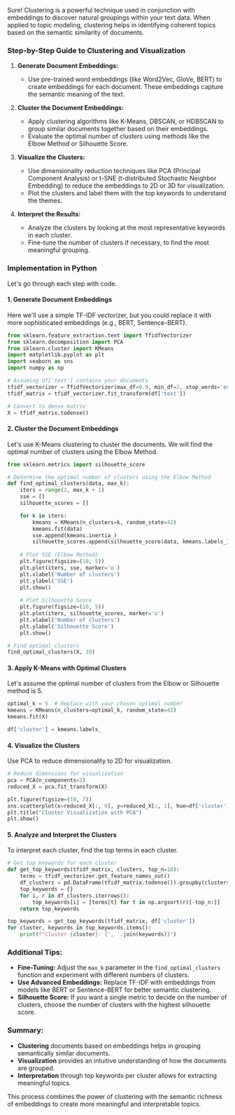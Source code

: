 
Sure! Clustering is a powerful technique used in conjunction with embeddings to discover natural groupings within your text data. When applied to topic modeling, clustering helps in identifying coherent topics based on the semantic similarity of documents.

### Step-by-Step Guide to Clustering and Visualization

1. **Generate Document Embeddings:**
   - Use pre-trained word embeddings (like Word2Vec, GloVe, BERT) to create embeddings for each document. These embeddings capture the semantic meaning of the text.

2. **Cluster the Document Embeddings:**
   - Apply clustering algorithms like K-Means, DBSCAN, or HDBSCAN to group similar documents together based on their embeddings.
   - Evaluate the optimal number of clusters using methods like the Elbow Method or Silhouette Score.

3. **Visualize the Clusters:**
   - Use dimensionality reduction techniques like PCA (Principal Component Analysis) or t-SNE (t-distributed Stochastic Neighbor Embedding) to reduce the embeddings to 2D or 3D for visualization.
   - Plot the clusters and label them with the top keywords to understand the themes.

4. **Interpret the Results:**
   - Analyze the clusters by looking at the most representative keywords in each cluster.
   - Fine-tune the number of clusters if necessary, to find the most meaningful grouping.

### Implementation in Python

Let's go through each step with code.

#### 1. Generate Document Embeddings

Here we'll use a simple TF-IDF vectorizer, but you could replace it with more sophisticated embeddings (e.g., BERT, Sentence-BERT).

```python
from sklearn.feature_extraction.text import TfidfVectorizer
from sklearn.decomposition import PCA
from sklearn.cluster import KMeans
import matplotlib.pyplot as plt
import seaborn as sns
import numpy as np

# Assuming df['text'] contains your documents
tfidf_vectorizer = TfidfVectorizer(max_df=0.9, min_df=2, stop_words='english')
tfidf_matrix = tfidf_vectorizer.fit_transform(df['text'])

# Convert to dense matrix
X = tfidf_matrix.todense()
```

#### 2. Cluster the Document Embeddings

Let's use K-Means clustering to cluster the documents. We will find the optimal number of clusters using the Elbow Method.

```python
from sklearn.metrics import silhouette_score

# Determine the optimal number of clusters using the Elbow Method
def find_optimal_clusters(data, max_k):
    iters = range(2, max_k + 1)
    sse = []
    silhouette_scores = []

    for k in iters:
        kmeans = KMeans(n_clusters=k, random_state=42)
        kmeans.fit(data)
        sse.append(kmeans.inertia_)
        silhouette_scores.append(silhouette_score(data, kmeans.labels_))
    
    # Plot SSE (Elbow Method)
    plt.figure(figsize=(10, 5))
    plt.plot(iters, sse, marker='o')
    plt.xlabel('Number of clusters')
    plt.ylabel('SSE')
    plt.show()
    
    # Plot Silhouette Score
    plt.figure(figsize=(10, 5))
    plt.plot(iters, silhouette_scores, marker='o')
    plt.xlabel('Number of clusters')
    plt.ylabel('Silhouette Score')
    plt.show()

# Find optimal clusters
find_optimal_clusters(X, 10)
```

#### 3. Apply K-Means with Optimal Clusters

Let's assume the optimal number of clusters from the Elbow or Silhouette method is 5.

```python
optimal_k = 5  # Replace with your chosen optimal number
kmeans = KMeans(n_clusters=optimal_k, random_state=42)
kmeans.fit(X)

df['cluster'] = kmeans.labels_
```

#### 4. Visualize the Clusters

Use PCA to reduce dimensionality to 2D for visualization.

```python
# Reduce dimensions for visualization
pca = PCA(n_components=2)
reduced_X = pca.fit_transform(X)

plt.figure(figsize=(10, 7))
sns.scatterplot(x=reduced_X[:, 0], y=reduced_X[:, 1], hue=df['cluster'], palette="Set1")
plt.title("Cluster Visualization with PCA")
plt.show()
```

#### 5. Analyze and Interpret the Clusters

To interpret each cluster, find the top terms in each cluster.

```python
# Get top keywords for each cluster
def get_top_keywords(tfidf_matrix, clusters, top_n=10):
    terms = tfidf_vectorizer.get_feature_names_out()
    df_clusters = pd.DataFrame(tfidf_matrix.todense()).groupby(clusters).mean()
    top_keywords = {}
    for i, r in df_clusters.iterrows():
        top_keywords[i] = [terms[t] for t in np.argsort(r)[-top_n:]]
    return top_keywords

top_keywords = get_top_keywords(tfidf_matrix, df['cluster'])
for cluster, keywords in top_keywords.items():
    print(f"Cluster {cluster}: {', '.join(keywords)}")
```

### Additional Tips:

- **Fine-Tuning:** Adjust the `max_k` parameter in the `find_optimal_clusters` function and experiment with different numbers of clusters.
- **Use Advanced Embeddings:** Replace TF-IDF with embeddings from models like BERT or Sentence-BERT for better semantic clustering.
- **Silhouette Score:** If you want a single metric to decide on the number of clusters, choose the number of clusters with the highest silhouette score.

### Summary:

- **Clustering** documents based on embeddings helps in grouping semantically similar documents.
- **Visualization** provides an intuitive understanding of how the documents are grouped.
- **Interpretation** through top keywords per cluster allows for extracting meaningful topics.

This process combines the power of clustering with the semantic richness of embeddings to create more meaningful and interpretable topics.
